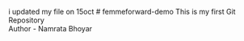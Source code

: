 i updated my file on 15oct # femmeforward-demo
This is my first Git Repository
<br>
Author - Namrata Bhoyar
